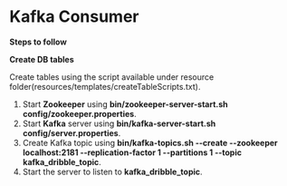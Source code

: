# Kafka Consumer
  
  **Steps to follow**
  
  **Create DB tables**
  
  Create tables using the script available under resource folder(resources/templates/createTableScripts.txt).
  
1. Start **Zookeeper** using **bin/zookeeper-server-start.sh config/zookeeper.properties**.
2. Start **Kafka** server using **bin/kafka-server-start.sh config/server.properties**.
3. Create Kafka topic using **bin/kafka-topics.sh --create --zookeeper localhost:2181 --replication-factor 1 --partitions 1 --topic            kafka_dribble_topic**.
4. Start the server to listen to **kafka_dribble_topic**.

